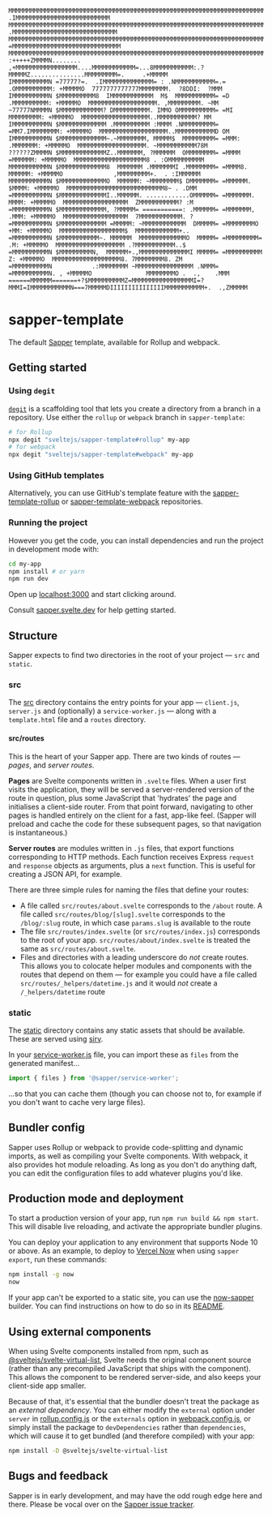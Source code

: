 ```
MMMMMMMMMMMMMMMMMMMMMMMMMMMMMMMMMMMMMMMMMMMMMMMMMMMMMMMMMMMMMMMMMMMMMMMMMMMMMMMMMMMMMMMMMMZ .IMMMMMMMMMMMMMMMMMMMMMMMMMM
MMMMMMMMMMMMMMMMMMMMMMMMMMMMMMMMMMMMMMMMMMMMMMMMMMMMMMMMMMMMMMMMMMMMMMMMMMMMMMMMMMMMMMMM7 .MMMMMMMMMMMMMMMMMMMMMMMMMMMMM
MMMMMMMMMMMMMMMMMMMMMMMMMMMMMMMMMMMMMMMMMMMMMMMMMMMMMMMMMMMMMMMMMMMMMMMMMMMMMMMMMMMMMMMI =MMMMMMMMMMMMMMMMMMMMMMMMMMMMMM
MMMMMMMMMMMMMMMMMMMMMMMMMMMMMMMMMMMMMMMMMMMMMMMMMMMMMMMMMMMMMMMMMMMMMMMMMMMMMMMMMMMMMMMMMMMMMMMMMMMMMMMMMMMMMMMMMMMMMMMM
:+++++ZMMMMN........  ,+MMMMMMMMMMMMMMMMM....MMMMMMMMMMMM=...8MMMMMMMMMMM:.?MMMMMZ...............MMMMMMMMM=.     .+MMMMM
IMMMMMMMMMMN =77777?=.  .IMMMMMMMMMMMMMM= : .NMMMMMMMMMMM=.= .OMMMMMMMMMM: +MMMMMO  7777777777777MMMMMMMM.  ?8DDI:  ?MMM
IMMMMMMMMMMN $MMMMMMMMMM8  IMMMMMMMMMMMM  M$  MMMMMMMMMMM= =D .MMMMMMMMMM: +MMMMMO  MMMMMMMMMMMMMMMMMMM. ,MMMMMMMMM. ~MM
~77777NMMMMN $MMMMMMMMMMMM? DMMMMMMMMMM. IMMO OMMMMMMMMMM= =MI  MMMMMMMMM: +MMMMMO  MMMMMMMMMMMMMMMMMMM..MMMMMMMMMMM? MM
IMMMMMMMMMMN $MMMMMMMMMMMMM .MMMMMMMMMM :MMMM .NMMMMMMMMM= =MM7.IMMMMMMMM: +MMMMMO  MMMMMMMMMMMMMMMMMMM..MMMMMMMMMMMD OM
IMMMMMMMMMMN $MMMMMMMMMMMMM~.~MMMMMMMM, MMMMM$  MMMMMMMMM= =MMM: .MMMMMMM: +MMMMMO  MMMMMMMMMMMMMMMMMMM. ~MMMMMMMMMMM78M
??????ZMMMMN $MMMMMMMMMMMMMZ..MMMMMMM, ?MMMMMM  OMMMMMMMM= =MMMM  =MMMMMM: +MMMMMO  MMMMMMMMMMMMMMMMMMMM8 . :OMMMMMMMMMM
MMMMMMMMMMMN $MMMMMMMMMMMMM8  MMMMMMM .MMMMMMMI .MMMMMMMM= =MMMM8. MMMMMM: +MMMMMO              ,MMMMMMMMM+.  . :IMMMMMM
MMMMMMMMMMMN $MMMMMMMMMMMMMO  MMMMMM: ~MMMMMMMM$ DMMMMMMM= =MMMMMM. $MMMM: +MMMMMO  MMMMMMMMMMMMMMMMMMMMMMMMMMM8~ . .DMM
=MMMMMMMMMMN $MMMMMMMMMMMMMI..MMMMMM. ............OMMMMMM= =MMMMMMM. MMMM: +MMMMMO  MMMMMMMMMMMMMMMMMM  ZMMMMMMMMMMM? :M
=MMMMMMMMMMN $MMMMMMMMMMMMM, ?MMMMM= ===========: .MMMMMM= =MMMMMMM, .MMM: +MMMMMO  MMMMMMMMMMMMMMMMMM  7MMMMMMMMMMMM. ?
=MMMMMMMMMMN $MMMMMMMMMMMMM =MMMMM: ~MMMMMMMMMMMM  DMMMMM= =MMMMMMMMO +MM: +MMMMMO  MMMMMMMMMMMMMMMMMM$  MMMMMMMMMMMM+..
=MMMMMMMMMMN $MMMMMMMMMMM~. MMMMMM  MMMMMMMMMMMMMO  MMMMM= =MMMMMMMMM= .M: +MMMMMO  MMMMMMMMMMMMMMMMMMM .?MMMMMMMMMMM..$
=MMMMMMMMMMN $MMMMMMMMMN,  MMMMMM+.,MMMMMMMMMMMMMMI MMMMM= =MMMMMMMMMM  Z: +MMMMMO  MMMMMMMMMMMMMMMMMMM8. 7MMMMMMMM8. ZM
=MMMMMMMMMMN           .:MMMMMMMM ~MMMMMMMMMMMMMMMM .NMMM= =MMMMMMMMMMN. , +MMMMMO               MMMMMMMMO .  .,    .MMM
======MMMMMM=======+?$MMMMMMMMMMZ=MMMMMMMMMMMMMMMMMI=?MMMI=IMMMMMMMMMMMN===7MMMMMDIIIIIIIIIIIIIIIMMMMMMMMMMM+.  .,ZMMMMM
```

# sapper-template

The default [Sapper](https://github.com/sveltejs/sapper) template, available for Rollup and webpack.


## Getting started


### Using `degit`

[`degit`](https://github.com/Rich-Harris/degit) is a scaffolding tool that lets you create a directory from a branch in a repository. Use either the `rollup` or `webpack` branch in `sapper-template`:

```bash
# for Rollup
npx degit "sveltejs/sapper-template#rollup" my-app
# for webpack
npx degit "sveltejs/sapper-template#webpack" my-app
```


### Using GitHub templates

Alternatively, you can use GitHub's template feature with the [sapper-template-rollup](https://github.com/sveltejs/sapper-template-rollup) or [sapper-template-webpack](https://github.com/sveltejs/sapper-template-webpack) repositories.


### Running the project

However you get the code, you can install dependencies and run the project in development mode with:

```bash
cd my-app
npm install # or yarn
npm run dev
```

Open up [localhost:3000](http://localhost:3000) and start clicking around.

Consult [sapper.svelte.dev](https://sapper.svelte.dev) for help getting started.


## Structure

Sapper expects to find two directories in the root of your project —  `src` and `static`.


### src

The [src](src) directory contains the entry points for your app — `client.js`, `server.js` and (optionally) a `service-worker.js` — along with a `template.html` file and a `routes` directory.


#### src/routes

This is the heart of your Sapper app. There are two kinds of routes — *pages*, and *server routes*.

**Pages** are Svelte components written in `.svelte` files. When a user first visits the application, they will be served a server-rendered version of the route in question, plus some JavaScript that 'hydrates' the page and initialises a client-side router. From that point forward, navigating to other pages is handled entirely on the client for a fast, app-like feel. (Sapper will preload and cache the code for these subsequent pages, so that navigation is instantaneous.)

**Server routes** are modules written in `.js` files, that export functions corresponding to HTTP methods. Each function receives Express `request` and `response` objects as arguments, plus a `next` function. This is useful for creating a JSON API, for example.

There are three simple rules for naming the files that define your routes:

* A file called `src/routes/about.svelte` corresponds to the `/about` route. A file called `src/routes/blog/[slug].svelte` corresponds to the `/blog/:slug` route, in which case `params.slug` is available to the route
* The file `src/routes/index.svelte` (or `src/routes/index.js`) corresponds to the root of your app. `src/routes/about/index.svelte` is treated the same as `src/routes/about.svelte`.
* Files and directories with a leading underscore do *not* create routes. This allows you to colocate helper modules and components with the routes that depend on them — for example you could have a file called `src/routes/_helpers/datetime.js` and it would *not* create a `/_helpers/datetime` route


### static

The [static](static) directory contains any static assets that should be available. These are served using [sirv](https://github.com/lukeed/sirv).

In your [service-worker.js](src/service-worker.js) file, you can import these as `files` from the generated manifest...

```js
import { files } from '@sapper/service-worker';
```

...so that you can cache them (though you can choose not to, for example if you don't want to cache very large files).


## Bundler config

Sapper uses Rollup or webpack to provide code-splitting and dynamic imports, as well as compiling your Svelte components. With webpack, it also provides hot module reloading. As long as you don't do anything daft, you can edit the configuration files to add whatever plugins you'd like.


## Production mode and deployment

To start a production version of your app, run `npm run build && npm start`. This will disable live reloading, and activate the appropriate bundler plugins.

You can deploy your application to any environment that supports Node 10 or above. As an example, to deploy to [Vercel Now](https://vercel.com) when using `sapper export`, run these commands:

```bash
npm install -g now
now
```

If your app can't be exported to a static site, you can use the [now-sapper](https://github.com/thgh/now-sapper) builder. You can find instructions on how to do so in its [README](https://github.com/thgh/now-sapper#basic-usage).


## Using external components

When using Svelte components installed from npm, such as [@sveltejs/svelte-virtual-list](https://github.com/sveltejs/svelte-virtual-list), Svelte needs the original component source (rather than any precompiled JavaScript that ships with the component). This allows the component to be rendered server-side, and also keeps your client-side app smaller.

Because of that, it's essential that the bundler doesn't treat the package as an *external dependency*. You can either modify the `external` option under `server` in [rollup.config.js](rollup.config.js) or the `externals` option in [webpack.config.js](webpack.config.js), or simply install the package to `devDependencies` rather than `dependencies`, which will cause it to get bundled (and therefore compiled) with your app:

```bash
npm install -D @sveltejs/svelte-virtual-list
```


## Bugs and feedback

Sapper is in early development, and may have the odd rough edge here and there. Please be vocal over on the [Sapper issue tracker](https://github.com/sveltejs/sapper/issues).
